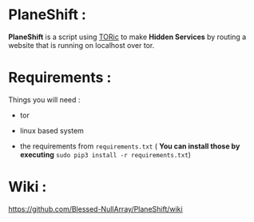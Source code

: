 # PlaneShift :

**PlaneShift** is a script using [TORic](https://github.com/Blessed-NullArray/TORic) to make **Hidden Services** by routing a website that is running on localhost over tor.

# Requirements :

Things you will need :

* tor

* linux based system

* the requirements from `requirements.txt` ( **You can install those by executing** `sudo pip3 install -r requirements.txt`)

# Wiki :

https://github.com/Blessed-NullArray/PlaneShift/wiki